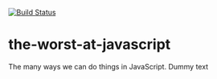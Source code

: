 [![Build Status](https://travis-ci.org/fholub/the-worst-at-javascript.svg?branch=master)](https://travis-ci.org/fholub/the-worst-at-javascript)
# the-worst-at-javascript
The many ways we can do things in JavaScript.
Dummy text
